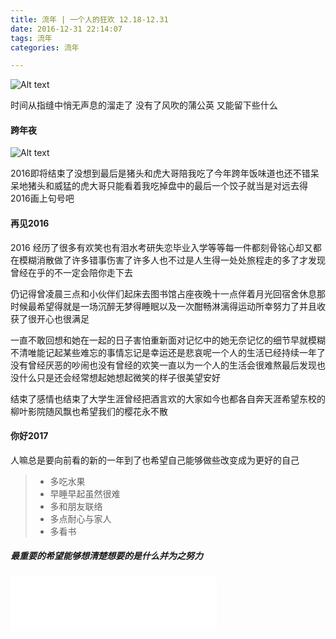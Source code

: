 ```yaml
---
title: 流年 | 一个人的狂欢 12.18-12.31
date: 2016-12-31 22:14:07
tags: 流年 
categories: 流年

---
```


![Alt text](/assets/images/diary-20161231.jpg)

时间从指缝中悄无声息的溜走了
没有了风吹的蒲公英
又能留下些什么

<!-- more -->

#### 跨年夜
![Alt text](/assets/images/boiled_dumplings.jpg)

2016即将结束了没想到最后是猪头和虎大哥陪我吃了今年跨年饭味道也还不错呆呆地猪头和威猛的虎大哥只能看着我吃掉盘中的最后一个饺子就当是对远去得2016画上句号吧

#### 再见2016

2016 经历了很多有欢笑也有泪水考研失恋毕业入学等等每一件都刻骨铭心却又都在模糊消散做了许多错事伤害了许多人也不过是人生得一处处旅程走的多了才发现曾经在乎的不一定会陪你走下去

仍记得曾凌晨三点和小伙伴们起床去图书馆占座夜晚十一点伴着月光回宿舍休息那时候最希望得就是一场沉醉无梦得睡眠以及一次酣畅淋漓得运动所幸努力了并且收获了很开心也很满足

一直不敢回想和她在一起的日子害怕重新面对记忆中的她无奈记忆的细节早就模糊不清唯能记起某些难忘的事情忘记是幸运还是悲哀呢一个人的生活已经持续一年了没有曾经厌恶的吵闹也没有曾经的欢笑一直以为一个人的生活会很难熬最后发现也没什么只是还会经常想起她想起微笑的样子很美望安好

结束了感情也结束了大学生涯曾经把酒言欢的大家如今也都各自奔天涯希望东校的柳叶影院随风飘也希望我们的樱花永不散


#### 你好2017

人嘛总是要向前看的新的一年到了也希望自己能够做些改变成为更好的自己
> * 多吃水果
> * 早睡早起虽然很难
> * 多和朋友联络
> * 多点耐心与家人
> * 多看书
##### 最重要的希望能够想清楚想要的是什么并为之努力

<iframe frameborder="no" border="0" marginwidth="0" marginheight="0" width=330 height=86 src="//music.163.com/outchain/player?type=2&id=139377&auto=1&height=66"></iframe>
